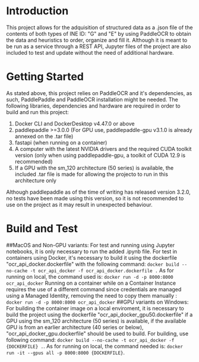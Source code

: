 # Introduction 
This project allows for the adquisition of structured data as a .json file of the contents of both types of INE ID: "G" and "E"
by using PaddleOCR to obtain the data and heuristics to order, organize and fill it. Although it is meant to be run as a service
through a REST API, Jupyter files of the project are also included to test and update without the need of additional hardware.

# Getting Started
As stated above, this project relies on PaddleOCR and it's dependencies, as such, PaddlePaddle and PaddleOCR installation might be needed.
The following libraries, dependencies and hardware are required in order to build and run this project:
1.  Docker CLI and DockerDesktop v4.47.0 or above
2.	paddlepaddle >=3.0.0 (For GPU use, paddlepaddle-gpu v3.1.0 is already annexed on the .tar file)
3.	fastapi (when running on a container)
5.  A computer with the latest NVIDIA drivers and the required CUDA toolkit version (only when using paddlepaddle-gpu, a toolkit of CUDA 12.9 is recommended)
6.  If a GPU with the sm_120 architecture (50 series) is available, the included .tar file is made for allowing the projecto to run in this architecture only

Although paddlepaddle as of the time of writing has released version 3.2.0, no tests have been made using this version, so it is not 
recommended to use on the project as it may result in unexpected behaviour.

# Build and Test
##MacOS and Non-GPU variants:
For test and running using Jupyter notebooks, it is only necessary to run the added .ipynb file. 
For test in containers using Docker, it's necessary to build it using the dockerfile "ocr_api_docker.dockerfile" with the following command:
```docker build --no-cache -t ocr_api_docker -f ocr_api_docker.dockerfile .```
As for running on local, the command used is: ```docker run -d -p 8000:8000 ocr_api_docker```
Running on a container while on a Container Instance requires the use of a different command since credentials are managed using 
a Managed Identity, removing the need to copy them manually : ```docker run -d -p 8000:8000 ocr_api_docker```
##GPU variants on Windows:
For building the container image on a local enviroment, it is necessary to build the project using the dockerfile "ocr_api_docker_gpu50.dockerfile" if a GPU using 
the sm_120 architecture (50 series) is available, if the available GPU is from an earlier architecture (40 series or below), "ocr_api_docker_gpu.dockerfile" should be used to build.
For building, use following command: ```docker build --no-cache -t ocr_api_docker -f {DOCKERFILE} .```.
As for running on local, the command needed is:  ```docker run -it --gpus all -p 8000:8000 {DOCKERFILE}```.

